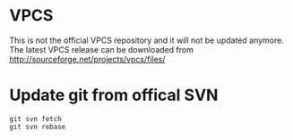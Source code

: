 VPCS
======

This is not the official VPCS repository and it will not be updated anymore.
The latest VPCS release can be downloaded from http://sourceforge.net/projects/vpcs/files/

# Update git from offical SVN

```
git svn fetch
git svn rebase
```

